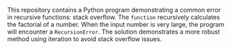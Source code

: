 This repository contains a Python program demonstrating a common error in recursive functions: stack overflow.  The `function` recursively calculates the factorial of a number. When the input number is very large, the program will encounter a `RecursionError`. The solution demonstrates a more robust method using iteration to avoid stack overflow issues.